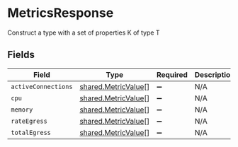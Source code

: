 # MetricsResponse

Construct a type with a set of properties K of type T


## Fields

| Field                                                      | Type                                                       | Required                                                   | Description                                                |
| ---------------------------------------------------------- | ---------------------------------------------------------- | ---------------------------------------------------------- | ---------------------------------------------------------- |
| `activeConnections`                                        | [shared.MetricValue](../../models/shared/metricvalue.md)[] | :heavy_minus_sign:                                         | N/A                                                        |
| `cpu`                                                      | [shared.MetricValue](../../models/shared/metricvalue.md)[] | :heavy_minus_sign:                                         | N/A                                                        |
| `memory`                                                   | [shared.MetricValue](../../models/shared/metricvalue.md)[] | :heavy_minus_sign:                                         | N/A                                                        |
| `rateEgress`                                               | [shared.MetricValue](../../models/shared/metricvalue.md)[] | :heavy_minus_sign:                                         | N/A                                                        |
| `totalEgress`                                              | [shared.MetricValue](../../models/shared/metricvalue.md)[] | :heavy_minus_sign:                                         | N/A                                                        |